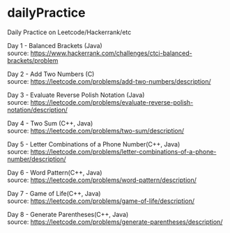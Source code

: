 # dailyPractice  
Daily Practice on Leetcode/Hackerrank/etc  

Day 1 - Balanced Brackets (Java)  
source: https://www.hackerrank.com/challenges/ctci-balanced-brackets/problem  

Day 2 - Add Two Numbers (C)  
source: https://leetcode.com/problems/add-two-numbers/description/  

Day 3 - Evaluate Reverse Polish Notation (Java)  
source: https://leetcode.com/problems/evaluate-reverse-polish-notation/description/  

Day 4 - Two Sum (C++, Java)  
source: https://leetcode.com/problems/two-sum/description/  

Day 5 - Letter Combinations of a Phone Number(C++, Java)  
source: https://leetcode.com/problems/letter-combinations-of-a-phone-number/description/  

Day 6 - Word Pattern(C++, Java)  
source: https://leetcode.com/problems/word-pattern/description/  

Day 7 - Game of Life(C++, Java)  
source: https://leetcode.com/problems/game-of-life/description/  

Day 8 - Generate Parentheses(C++, Java)  
source: https://leetcode.com/problems/generate-parentheses/description/  
